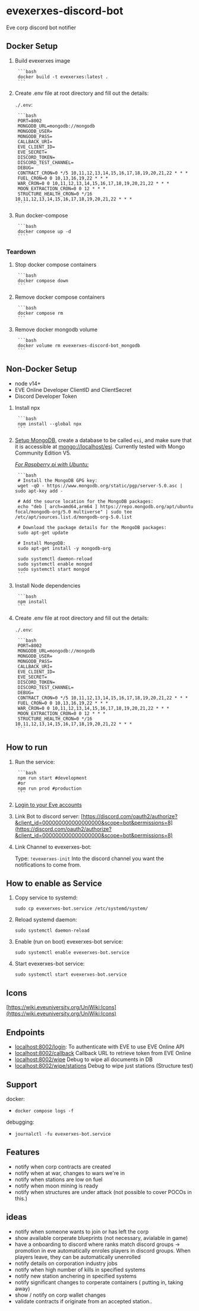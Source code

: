 # evexerxes-discord-bot

Eve corp discord bot notifier

## Docker Setup

1. Build evexerxes image

        ```bash
        docker build -t evexerxes:latest .
        ```

2. Create .env file at root directory and fill out the details:

    `./.env`:

        ```bash
        PORT=8002
        MONGODB_URL=mongodb://mongodb
        MONGODB_USER=
        MONGODB_PASS=
        CALLBACK_URI=
        EVE_CLIENT_ID=
        EVE_SECRET=
        DISCORD_TOKEN=
        DISCORD_TEST_CHANNEL=
        DEBUG=
        CONTRACT_CRON=0 */5 10,11,12,13,14,15,16,17,18,19,20,21,22 * * *
        FUEL_CRON=0 0 10,13,16,19,22 * * *
        WAR_CRON=0 0 10,11,12,13,14,15,16,17,18,19,20,21,22 * * *
        MOON_EXTRACTION_CRON=0 0 12 * * *
        STRUCTURE_HEALTH_CRON=0 */16 10,11,12,13,14,15,16,17,18,19,20,21,22 * * *
        ```

3. Run docker-compose

        ```bash
        docker compose up -d
        ````

### Teardown

1. Stop docker compose containers

        ```bash
        docker compose down
        ```

2. Remove docker compose containers

        ```bash
        docker compose rm
        ```

3. Remove docker mongodb volume

        ```bash
        docker volume rm evexerxes-discord-bot_mongodb
        ```

## Non-Docker Setup

- node v14+
- EVE Online Developer ClientID and ClientSecret
- Discord Developer Token

1. Install npx

        ```bash
        npm install --global npx
        ```

2. [Setup MongoDB](https://docs.mongodb.com/manual/administration/install-community/), create a database to be called `esi`, and make sure that it is accessible at [mongo://localhost/esi](mongo://localhost/esi). Currently tested with Mongo Community Edition V5.

    [_For Raspberry pi with Ubuntu:_](https://developer.mongodb.com/how-to/mongodb-on-raspberry-pi/)

        ```bash
        # Install the MongoDB GPG key:
        wget -qO - https://www.mongodb.org/static/pgp/server-5.0.asc | sudo apt-key add -

        # Add the source location for the MongoDB packages:
        echo "deb [ arch=amd64,arm64 ] https://repo.mongodb.org/apt/ubuntu focal/mongodb-org/5.0 multiverse" | sudo tee /etc/apt/sources.list.d/mongodb-org-5.0.list

        # Download the package details for the MongoDB packages:
        sudo apt-get update

        # Install MongoDB:
        sudo apt-get install -y mongodb-org

        sudo systemctl daemon-reload
        sudo systemctl enable mongod
        sudo systemctl start mongod
        ```

3. Install Node dependencies

        ```bash
        npm install
        ```

4. Create .env file at root directory and fill out the details:

    `./.env`:

        ```bash
        PORT=8002
        MONGODB_URL=mongodb://mongodb
        MONGODB_USER=
        MONGODB_PASS=
        CALLBACK_URI=
        EVE_CLIENT_ID=
        EVE_SECRET=
        DISCORD_TOKEN=
        DISCORD_TEST_CHANNEL=
        DEBUG=
        CONTRACT_CRON=0 */5 10,11,12,13,14,15,16,17,18,19,20,21,22 * * *
        FUEL_CRON=0 0 10,13,16,19,22 * * *
        WAR_CRON=0 0 10,11,12,13,14,15,16,17,18,19,20,21,22 * * *
        MOON_EXTRACTION_CRON=0 0 12 * * *
        STRUCTURE_HEALTH_CRON=0 */16 10,11,12,13,14,15,16,17,18,19,20,21,22 * * *
        ```

## How to run

1. Run the service:

        ```bash
        npm run start #development
        #or
        npm run prod #production
        ```

2. [Login to your Eve accounts](localhost:8002/login)

3. Link Bot to discord server: [https://discord.com/oauth2/authorize?&client_id=000000000000000000&scope=bot&permissions=8](https://discord.com/oauth2/authorize?&client_id=000000000000000000&scope=bot&permissions=8)

4. Link Channel to evexerxes-bot:

    Type: `!evexerxes-init`
    Into the discord channel you want the notifications to come from.

## How to enable as Service

1. Copy service to systemd:

    `sudo cp evexerxes-bot.service /etc/systemd/system/`
2. Reload systemd daemon:

    `sudo systemctl daemon-reload`
3. Enable (run on boot) evexerxes-bot service:

    `sudo systemctl enable evexerxes-bot.service`

4. Start evexerxes-bot service:

    `sudo systemctl start evexerxes-bot.service`

## Icons

[https://wiki.eveuniversity.org/UniWiki:Icons](https://wiki.eveuniversity.org/UniWiki:Icons)

## Endpoints

- [localhost:8002/login](localhost:8002/login): To authenticate with EVE to use EVE Online API
- [localhost:8002/callback](localhost:8002/callback) Callback URL to retrieve token from EVE Online
- [localhost:8002/wipe](localhost:8002/wipe) Debug to wipe all documents in DB
- [localhost:8002/wipe/stations](localhost:8002/wipe/stations) Debug to wipe just stations (Structure test)

## Support

docker:

- `docker compose logs -f`

debugging:

- `journalctl -fu evexerxes-bot.service`

## Features

- notify when corp contracts are created
- notify when at war, changes to wars we're in
- notify when stations are low on fuel
- notify when moon mining is ready
- notify when structures are under attack (not possible to cover POCOs in this.)

## ideas

- notify when someone wants to join or has left the corp
- show available corperate blueprints (not necessary, avialable in game)
- have a onboarding to discord where ranks match discord groups -> promotion in eve automatically enroles players in discord groups. When players leave, they can be automatically unenrolled
- notify details on corporation industry jobs
- notify when high number of kills in specified systems
- notify new station anchering in specified systems
- notify significant changes to corperate containers ( putting in, taking away)
- show / notify on corp wallet changes
- validate contracts if originate from an accepted station..
